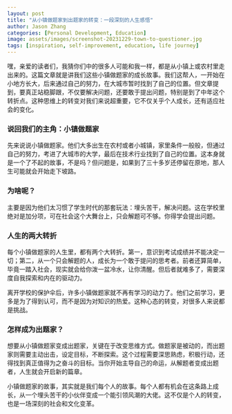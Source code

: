 ```yaml
---
layout: post  
title: "从小镇做题家到出题家的转变：一段深刻的人生感悟"  
author: Jason Zhang
categories: [Personal Development, Education]  
image: assets/images/screenshot-20231229-town-to-questioner.jpg  
tags: [inspiration, self-improvement, education, life journey]
---
```


嘿，亲爱的读者们，我猜你们中的很多人可能和我一样，都是从小镇上或农村里走出来的。这篇文章就是讲我们这些小镇做题家的成长故事。我们这帮人，一开始在小地方长大，后来通过自己的努力，在大城市暂时找到了自己的位置。但文章提到，要真正站稳脚跟，不仅要解决问题，还要敢于提出问题，特别是到了中年这个转折点。这种思维上的转变对我们来说超重要，它不仅关乎个人成长，还有适应社会的变化。

### 说回我们的主角：小镇做题家

先来说说小镇做题家。他们大多出生在农村或者小城镇，家里条件一般般，但通过自己的努力，考进了大城市的大学，最后在技术行业找到了自己的位置。这本身就是一个了不起的故事，不是吗？但问题是，如果到了三十多岁还停留在原地，那人生可能就会开始走下坡路。

### 为啥呢？

主要是因为他们太习惯了学生时代的那套玩法：埋头苦干，解决问题。这在学校里绝对是加分项，可在社会这个大舞台上，只会解题可不够。你得学会提出问题。

### 人生的两大转折

每个小镇做题家的人生里，都有两个大转折。第一，意识到考试成绩并不能决定一切；第二，从一个只会解题的人，成长为一个敢于提问的思考者。前者还算简单，毕竟一踏入社会，现实就会给你泼一盆冷水，让你清醒。但后者就难多了，需要深度自我探索和内在的驱动力。

离开学校的保护伞后，许多小镇做题家就不再有学习的动力了。他们之前学习，更多是为了得到认可，而不是因为对知识的热爱。这种心态的转变，对很多人来说都是挑战。

### 怎样成为出题家？

想要从小镇做题家变成出题家，关键在于改变思维方式。做题家是被动的，而出题家则需要主动出击，设定目标，不断探索。这个过程需要深思熟虑，积极行动，还得找到真正值得为之奋斗的目标。当你开始主导自己的命运，从解题者变成出题者，人生就会开启新的篇章。

小镇做题家的故事，其实就是我们每个人的故事。每个人都有机会在这条路上成长，从一个埋头苦干的小伙伴变成一个能引领风潮的大佬。这不仅是个人的转变，也是一场深刻的社会和文化变革。
